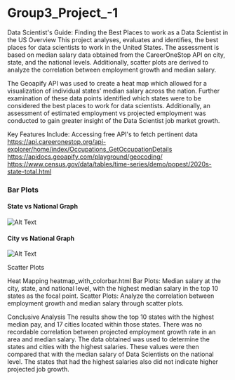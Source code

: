 # Group3_Project_-1

Data Scientist's Guide: Finding the Best Places to work as a Data Scientist in the US Overview This project analyses, evaluates and identifies, the best places for data scientists to work in the United States. The assessment is based on median salary data obtained from the CareerOneStop API on city, state, and the national levels. Additionally, scatter plots are derived to analyze the correlation between employment growth and median salary.

The Geoapify API was used to create a heat map which allowed for a visualization of individual states' median salary across the nation. Further examination of these data points identified which states were to be considered the best places to work for data scientists. Additionally, an assessment of estimated employment vs projected employment was conducted to gain greater insight of the Data Scientist job market growth.

Key Features Include: Accessing free API's to fetch pertinent data https://api.careeronestop.org/api-explorer/home/index/Occupations_GetOccupationDetails https://apidocs.geoapify.com/playground/geocoding/ https://www.census.gov/data/tables/time-series/demo/popest/2020s-state-total.html

### Bar Plots
#### State vs National Graph
![Alt Text](https://github.com/peatk/Group3_Project_-1/blob/main/graphs/SvNMed.jpg)

#### City vs National Graph
![Alt Text](https://github.com/peatk/Group3_Project_-1/blob/main/graphs/CvNMed.jpg)

Scatter Plots
    
Heat Mapping
    heatmap_with_colorbar.html
Bar Plots: Median salary at the city, state, and national level, with the highest median salary in the top 10 states as the focal point. Scatter Plots: Analyze the correlation between employment growth and median salary through scatter plots.

Conclusive Analysis The results show the top 10 states with the highest median pay, and 17 cities located within those states. There was no recordable correlation between projected employment growth rate in an area and median salary. The data obtained was used to determine the states and cities with the highest salaries. These values were then compared that with the median salary of Data Scientists on the national level. The states that had the highest salaries also did not indicate higher projected job growth.



